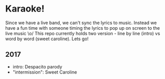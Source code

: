 # Karaoke!

Since we have a live band, we can't sync the lyrics to music. Instead we have a fun time with someone timing the lyrics to pop up on screen to the live music \o/
This repo currently holds two version - line by line (intro) vs word by word (sweet caroline). Lets go!

## 2017
* intro: Despacito parody
* "intermission": Sweet Caroline
